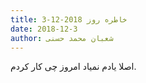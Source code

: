 ```yaml
---
title: خاطره روز 2018-12-3
date: 2018-12-3
author: شعبان محمد حسنی
---
```


اصلا یادم نمیاد امروز چی کار کردم.